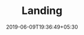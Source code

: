 ---
title: Landing
type: "page"
layout: "preventive-maintenance"
date: 2019-06-09T19:36:49+05:30
draft: false
---